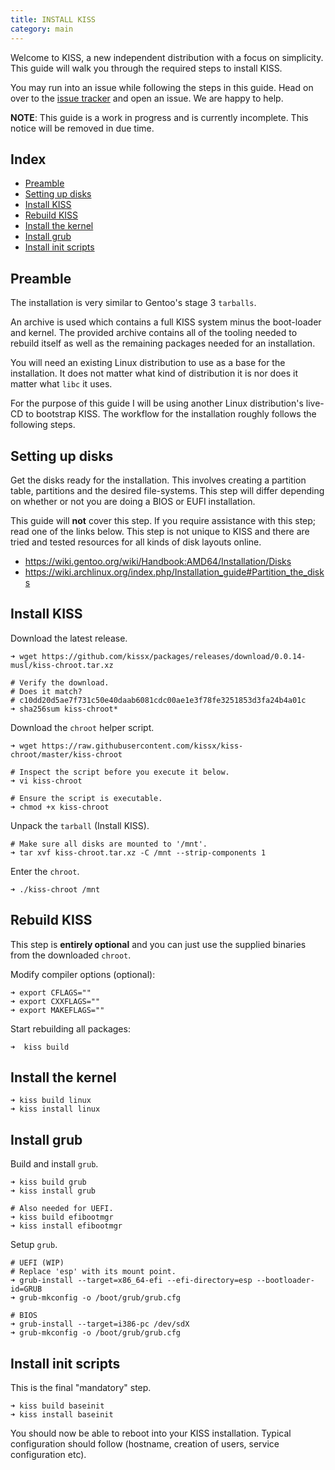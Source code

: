 ```yaml
---
title: INSTALL KISS
category: main
---
```


Welcome to KISS, a new independent distribution with a focus on simplicity. This guide will walk you through the required steps to install KISS.

You may run into an issue while following the steps in this guide. Head on over to the [issue tracker](https://github.com/kissx/packages/issues) and open an issue. We are happy to help.

**NOTE**: This guide is a work in progress and is currently incomplete. This notice will be removed in due time.


## Index

<!-- vim-markdown-toc GFM -->

* [Preamble](#preamble)
* [Setting up disks](#setting-up-disks)
* [Install KISS](#install-kiss)
* [Rebuild KISS](#rebuild-kiss)
* [Install the kernel](#install-the-kernel)
* [Install grub](#install-grub)
* [Install init scripts](#install-init-scripts)

<!-- vim-markdown-toc -->

## Preamble

The installation is very similar to Gentoo's stage 3 `tarballs`.

An archive is used which contains a full KISS system minus the boot-loader and kernel. The provided archive contains all of the tooling needed to rebuild itself as well as the remaining packages needed for an installation.

You will need an existing Linux distribution to use as a base for the installation. It does not matter what kind of distribution it is nor does it matter what `libc` it uses.

For the purpose of this guide I will be using another Linux distribution's live-CD to bootstrap KISS. The workflow for the installation roughly follows the following steps.

## Setting up disks

Get the disks ready for the installation. This involves creating a partition table, partitions and the desired file-systems. This step will differ depending on whether or not you are doing a BIOS or EUFI installation.

This guide will **not** cover this step. If you require assistance with this step; read one of the links below. This step is not unique to KISS and there are tried and tested resources for all kinds of disk layouts online.

- <https://wiki.gentoo.org/wiki/Handbook:AMD64/Installation/Disks>
- <https://wiki.archlinux.org/index.php/Installation_guide#Partition_the_disks>


## Install KISS

Download the latest release.

```
➜ wget https://github.com/kissx/packages/releases/download/0.0.14-musl/kiss-chroot.tar.xz

# Verify the download.
# Does it match?
# c10dd20d5ae7f731c50e40daab6081cdc00ae1e3f78fe3251853d3fa24b4a01c
➜ sha256sum kiss-chroot*
```

Download the `chroot` helper script.

```
➜ wget https://raw.githubusercontent.com/kissx/kiss-chroot/master/kiss-chroot

# Inspect the script before you execute it below.
➜ vi kiss-chroot

# Ensure the script is executable.
➜ chmod +x kiss-chroot
```

Unpack the `tarball` (Install KISS).

```
# Make sure all disks are mounted to '/mnt'.
➜ tar xvf kiss-chroot.tar.xz -C /mnt --strip-components 1
```

Enter the `chroot`.

```
➜ ./kiss-chroot /mnt
```

## Rebuild KISS

This step is **entirely optional** and you can just use the supplied binaries from the downloaded `chroot`.

Modify compiler options (optional):

```
➜ export CFLAGS=""
➜ export CXXFLAGS=""
➜ export MAKEFLAGS=""
```

Start rebuilding all packages:

```
➜  kiss build
```

## Install the kernel

```
➜ kiss build linux
➜ kiss install linux
```

## Install grub

Build and install `grub`.

```
➜ kiss build grub
➜ kiss install grub

# Also needed for UEFI.
➜ kiss build efibootmgr
➜ kiss install efibootmgr
```

Setup `grub`.

```
# UEFI (WIP)
# Replace 'esp' with its mount point.
➜ grub-install --target=x86_64-efi --efi-directory=esp --bootloader-id=GRUB
➜ grub-mkconfig -o /boot/grub/grub.cfg

# BIOS
➜ grub-install --target=i386-pc /dev/sdX
➜ grub-mkconfig -o /boot/grub/grub.cfg
```

## Install init scripts

This is the final "mandatory" step.

```
➜ kiss build baseinit
➜ kiss install baseinit
```

You should now be able to reboot into your KISS installation. Typical configuration should follow (hostname, creation of users, service configuration etc).
